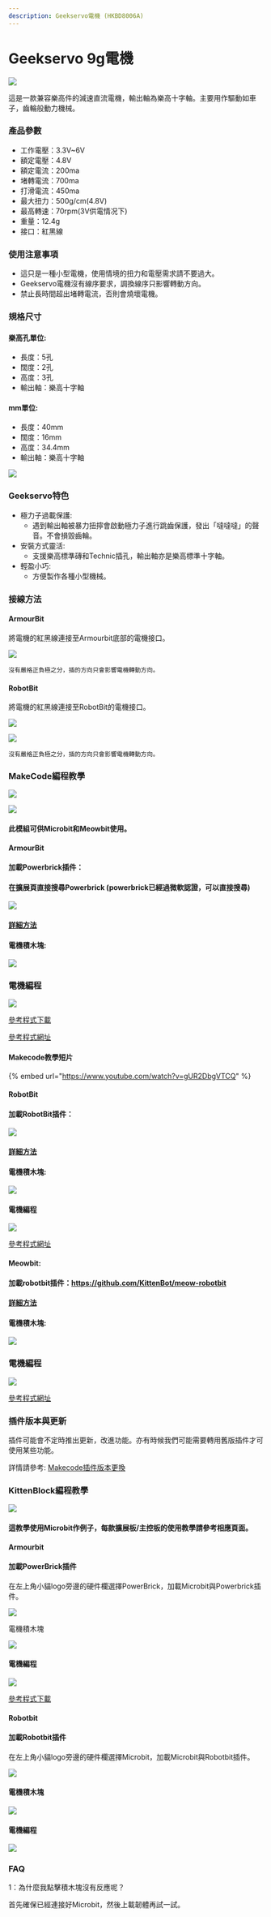 ```yaml
---
description: Geekservo電機 (HKBD8006A)
---
```


# Geekservo 9g電機

![](https://kittenbothk.readthedocs.io/en/latest/\_images/13\_05.png)

這是一款兼容樂高件的減速直流電機，輸出軸為樂高十字軸。主要用作驅動如車子，齒輪般動力機械。

### 產品參數

* 工作電壓：3.3V\~6V
* 額定電壓：4.8V
* 額定電流：200ma
* 堵轉電流：700ma
* 打滑電流：450ma
* 最大扭力：500g/cm(4.8V)
* 最高轉速：70rpm(3V供電情况下)
* 重量：12.4g
* 接口：紅黑線

### 使用注意事項

* 這只是一種小型電機，使用情境的扭力和電壓需求請不要過大。
* Geekservo電機沒有線序要求，調換線序只影響轉動方向。
* 禁止長時間超出堵轉電流，否則會燒壞電機。

### 規格尺寸

#### 樂高孔單位:

* 長度：5孔
* 闊度：2孔
* 高度：3孔
* 輸出軸：樂高十字軸

#### mm單位:

* 長度：40mm
* 闊度：16mm
* 高度：34.4mm
* 輸出軸：樂高十字軸

![](https://kittenbothk.readthedocs.io/en/latest/\_images/13\_03.png)

### Geekservo特色

* 極力子過載保護:
  * 遇到輸出軸被暴力扭擰會啟動極力子進行跳齒保護，發出「噠噠噠」的聲音。不會損毀齒輪。
* 安裝方式靈活:
  * 支援樂高標準磚和Technic插孔，輸出軸亦是樂高標準十字軸。
* 輕盈小巧:
  * 方便製作各種小型機械。

### 接線方法

#### ArmourBit

將電機的紅黑線連接至Armourbit底部的電機接口。

![](https://kittenbothk.readthedocs.io/en/latest/\_images/motor\_wire3.png)

```
沒有嚴格正負極之分，插的方向只會影響電機轉動方向。
```

#### RobotBit

將電機的紅黑線連接至RobotBit的電機接口。

![](https://kittenbothk.readthedocs.io/en/latest/\_images/motorConRB.jpg)

![](https://kittenbothk.readthedocs.io/en/latest/\_images/2kmotorConRB11.jpg)

```
沒有嚴格正負極之分，插的方向只會影響電機轉動方向。
```

### MakeCode編程教學

![](https://kittenbothk.readthedocs.io/en/latest/\_images/mcbanner17.png)

![](https://kittenbothk.readthedocs.io/en/latest/\_images/acbanner3.png)

#### 此模組可供Microbit和Meowbit使用。

#### ArmourBit

#### 加載Powerbrick插件：

#### 在擴展頁直接搜尋Powerbrick (powerbrick已經過微軟認證，可以直接搜尋)

![](https://kittenbothk.readthedocs.io/en/latest/\_images/powerbrick\_search2.png)

#### [詳細方法](../makecode/kittenbotandmakecode.md)

#### 電機積木塊:

![](https://kittenbothk.readthedocs.io/en/latest/\_images/motorblocks1.png)

### 電機編程

![](https://kittenbothk.readthedocs.io/en/latest/\_images/motor1.png)

[參考程式下載](https://bit.ly/PowerbrickM11\_01Hex)

[參考程式網址](https://makecode.microbit.org/\_RYHivyayYL4q)

#### Makecode教學短片

{% embed url="https://www.youtube.com/watch?v=gUR2DbgVTCQ" %}

#### RobotBit

#### 加載RobotBit插件：

![](https://kittenbothk.readthedocs.io/en/latest/\_images/robotbitExtension.png)

#### [詳細方法](../makecode/kittenbotandmakecode.md)

#### 電機積木塊:

![](https://kittenbothk.readthedocs.io/en/latest/\_images/2kmotorblocks\_rb1.png)

#### 電機編程

![](https://kittenbothk.readthedocs.io/en/latest/\_images/2kmotorcode\_rb1.png)

[參考程式網址](https://makecode.microbit.org/\_33HMywgx9H97q)

#### Meowbit:

#### 加載robotbit插件：https://github.com/KittenBot/meow-robotbit

#### [詳細方法](../makecode/kittenbotandmakecode.md)

#### 電機積木塊:

![](https://kittenbothk.readthedocs.io/en/latest/\_images/motorblocks2.png)

### 電機編程

![](https://kittenbothk.readthedocs.io/en/latest/\_images/2kmotorcode\_meow1.png)

[參考程式網址](https://makecode.com/\_2z0C8v6XAC5y)

### 插件版本與更新

插件可能會不定時推出更新，改進功能。亦有時候我們可能需要轉用舊版插件才可使用某些功能。

詳情請參考: [Makecode插件版本更換](../makecode/makecodeextupdate.md)

### KittenBlock編程教學

![](https://kittenbothk.readthedocs.io/en/latest/\_images/kbbanner12.png)

#### 這教學使用Microbit作例子，每款擴展板/主控板的使用教學請參考相應頁面。

#### Armourbit

#### 加載PowerBrick插件

在左上角小貓logo旁邊的硬件欄選擇PowerBrick，加載Microbit與Powerbrick插件。

![](https://kittenbothk.readthedocs.io/en/latest/\_images/addextension3.png)

電機積木塊

![](https://kittenbothk.readthedocs.io/en/latest/\_images/kbmotorblocks\_armourbit1.png)

#### 電機編程

![](https://kittenbothk.readthedocs.io/en/latest/\_images/9gmotor\_armourbit\_kb\_code1.png)

[參考程式下載](https://bit.ly/PowerbrickM11\_01sb3)

#### Robotbit

#### 加載Robotbit插件

在左上角小貓logo旁邊的硬件欄選擇Microbit，加載Microbit與Robotbit插件。

![](https://kittenbothk.readthedocs.io/en/latest/\_images/addRB3.png)

#### 電機積木塊

![](https://kittenbothk.readthedocs.io/en/latest/\_images/kbmotorblocks1.png)

#### 電機編程

![](https://kittenbothk.readthedocs.io/en/latest/\_images/9gmotor\_robotbit\_kb\_code1.png)

### FAQ

1：為什麼我點擊積木塊沒有反應呢？

首先確保已經連接好Microbit，然後上載韌體再試一試。
